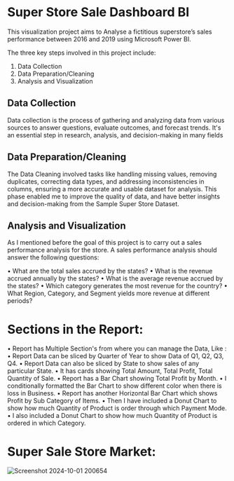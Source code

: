 # Super Store Sale Dashboard BI

This visualization project aims to Analyse a fictitious superstore’s sales performance between 2016 and 2019 using Microsoft Power BI.

The three key steps involved in this project include:
1. Data Collection
2. Data Preparation/Cleaning
3. Analysis and Visualization

## Data Collection
Data collection is the process of gathering and analyzing data from various sources to answer questions, evaluate outcomes, and forecast trends. It's an essential step in research, analysis, and decision-making in many fields

## Data Preparation/Cleaning
The Data Cleaning involved tasks like handling missing values, removing duplicates, correcting data types, and addressing inconsistencies in columns, ensuring a more accurate and usable dataset for analysis. This phase enabled me to improve the quality of data, and have better insights and decision-making from the Sample Super Store Dataset.

## Analysis and Visualization
As I mentioned before the goal of this project is to carry out a sales performance analysis for the store. A sales performance analysis should answer the following questions:

•	What are the total sales accrued by the states?
•	What is the revenue accrued annually by the states?
•	What is the average revenue accrued by the states?
•	Which category generates the most revenue for the country?
•	What Region, Category, and Segment yields more revenue at different periods?


# Sections in the Report:
 
•	Report has Multiple Section's from where you can manage the Data, Like :
•	Report Data can be sliced by Quarter of Year to show Data of Q1, Q2, Q3, Q4.
•	Report Data can also be sliced by State to show sales of any particular State.
•	It has cards showing Total Amount, Total Profit, Total Quantity of Sale.
•	Report has a Bar Chart showing Total Profit by Month.
•	I conditionally formatted the Bar Chart to show different color when there is loss in Business.
•	Report has another Horizontal Bar Chart which shows Profit by Sub Category of Items.
•	Then I have included a Donut Chart to show how much Quantity of Product is order through which Payment Mode.
•	I also included a Donut Chart to show how much Quantity of Product is ordered in which Category.

# Super Sale Store Market:


![Screenshot 2024-10-01 200654](https://github.com/user-attachments/assets/37b5b00f-6164-4487-b493-4818aa7c9d83)
